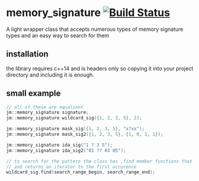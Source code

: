 # memory_signature [![Build Status](https://travis-ci.com/JustasMasiulis/memory_signature.svg?token=pq8nGGFpC3YcRv1Qh2jz&branch=master)](https://travis-ci.com/JustasMasiulis/memory_signature)
A light wrapper class that accepts numerous types of memory signature types and an easy way to search for them

## installation
the library requires c++14 and is headers only so copying it into your project directory and including it is enough.

## small example
```c++
// all of these are equalient
jm::memory_signature signature;
jm::memory_signature wildcard_sig({1, 2, 3, 5}, 2);

jm::memory_signature mask_sig({1, 2, 3, 5}, "x?xx");
jm::memory_signature mask_sig2({1, 2, 3, 5}, {1, 0, 1, 1});

jm::memory_signature ida_sig("1 ? 3 5");
jm::memory_signature ida_sig2("01 ?? 03 05");

// to search for the pattern the class has .find member functions that takes 2 iterators
// and returns an iterator to the first occurence
wildcard_sig.find(search_range_begin, search_range_end);
```
